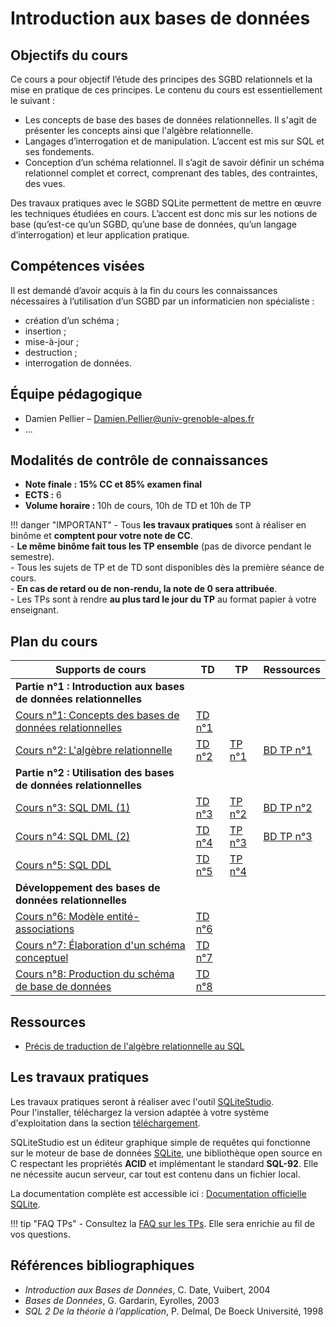 # Introduction aux bases de données

## Objectifs du cours

Ce cours a pour objectif l’étude des principes des SGBD relationnels et la mise en pratique de ces principes. Le contenu du cours est essentiellement le suivant :

- Les concepts de base des bases de données relationnelles. Il s'agit de présenter les concepts ainsi que l'algèbre relationnelle.
- Langages d’interrogation et de manipulation. L’accent est mis sur SQL et ses fondements.
- Conception d’un schéma relationnel. Il s’agit de savoir définir un schéma relationnel complet et correct, comprenant des tables, des contraintes, des vues.

Des travaux pratiques avec le SGBD SQLite permettent de mettre en œuvre les techniques étudiées en cours. L’accent est donc mis sur les notions de base (qu’est-ce qu’un SGBD, qu’une base de données, qu’un langage d’interrogation) et leur application pratique.

## Compétences visées

Il est demandé d’avoir acquis à la fin du cours les connaissances nécessaires à l’utilisation d’un SGBD par un informaticien non spécialiste :

- création d’un schéma ;
- insertion ;
- mise-à-jour ;
- destruction ;
- interrogation de données.

## Équipe pédagogique

- Damien Pellier – [Damien.Pellier@univ-grenoble-alpes.fr](mailto:Damien.Pellier@univ-grenoble-alpes.fr)
- ...

## Modalités de contrôle de connaissances

- **Note finale :** **15% CC et 85% examen final**  
- **ECTS :** 6  
- **Volume horaire :** 10h de cours, 10h de TD et 10h de TP

!!! danger "IMPORTANT"
    - Tous **les travaux pratiques** sont à réaliser en binôme et **comptent pour votre note de CC**.  
    - **Le même binôme fait tous les TP ensemble** (pas de divorce pendant le semestre).  
    - Tous les sujets de TP et de TD sont disponibles dès la première séance de cours.  
    - **En cas de retard ou de non-rendu, la note de 0 sera attribuée**.  
    - Les TPs sont à rendre **au plus tard le jour du TP** au format papier à votre enseignant.

## Plan du cours

| Supports de cours | TD | TP | Ressources |
|-------------------|----|----|------------|
| **Partie n°1 : Introduction aux bases de données relationnelles** ||||
| [Cours n°1: Concepts des bases de données relationnelles](databases/01.introduction.pdf) | [TD n°1](databases/td01.pdf) | | |
| [Cours n°2: L'algèbre relationnelle](databases/02.algebre.pdf) | [TD n°2](databases/td02.pdf) | [TP n°1](databases/tp01.pdf) | [BD TP n°1](databases/le_grand_bazard.bd) |
| **Partie n°2 : Utilisation des bases de données relationnelles** ||||
| [Cours n°3: SQL DML (1)](databases/03.SQL1.pdf) | [TD n°3](databases/td03.pdf) | [TP n°2](databases/tp02.pdf) | [BD TP n°2](databases/les_employes.bd) |
| [Cours n°4: SQL DML (2)](databases/04.SQL2.pdf) | [TD n°4](databases/td04.pdf) | [TP n°3](databases/tp03.pdf) | [BD TP n°3](databases/agence_de_voyages.bd) |
| [Cours n°5: SQL DDL](databases/05.SQL3.pdf) | [TD n°5](databases/td05.pdf) | [TP n°4](databases/tp04.pdf) | |
| **Développement des bases de données relationnelles** ||||
| [Cours n°6: Modèle entité-associations](databases/06.entite.pdf) | [TD n°6](databases/td06.pdf) | | |
| [Cours n°7: Élaboration d'un schéma conceptuel](databases/07.conception.pdf) | [TD n°7](databases/td07.pdf) | | |
| [Cours n°8: Production du schéma de base de données](databases/08.production.pdf) | [TD n°8](databases/td08.pdf) | | |

## Ressources

- [Précis de traduction de l'algèbre relationnelle au SQL](databases/precis-ar-sql.pdf)

## Les travaux pratiques

Les travaux pratiques seront à réaliser avec l'outil [SQLiteStudio](http://sqlitestudio.pl).  
Pour l'installer, téléchargez la version adaptée à votre système d'exploitation dans la section [téléchargement](http://sqlitestudio.pl/?act).

SQLiteStudio est un éditeur graphique simple de requêtes qui fonctionne sur le moteur de base de données [SQLite](http://www.sqlite.org), une bibliothèque open source en C respectant les propriétés **ACID** et implémentant le standard **SQL-92**. Elle ne nécessite aucun serveur, car tout est contenu dans un fichier local.

La documentation complète est accessible ici : [Documentation officielle SQLite](http://www.sqlite.org/docs.html).

!!! tip "FAQ TPs"
    - Consultez la [FAQ sur les TPs](databases/faqtp.md). Elle sera enrichie au fil de vos questions.

## Références bibliographiques

- *Introduction aux Bases de Données*, C. Date, Vuibert, 2004  
- *Bases de Données*, G. Gardarin, Eyrolles, 2003  
- *SQL 2 De la théorie à l’application*, P. Delmal, De Boeck Université, 1998

